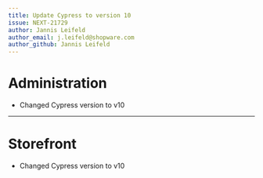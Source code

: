 ```yaml
---
title: Update Cypress to version 10
issue: NEXT-21729
author: Jannis Leifeld
author_email: j.leifeld@shopware.com
author_github: Jannis Leifeld
---
```

# Administration
* Changed Cypress version to v10
___
# Storefront
* Changed Cypress version to v10
